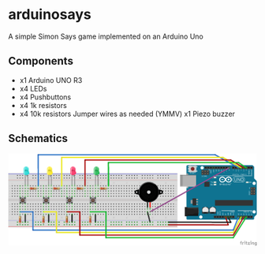 # arduinosays
A simple Simon Says game implemented on an Arduino Uno

## Components

- x1 Arduino UNO R3
- x4 LEDs
- x4 Pushbuttons
- x4 1k resistors
- x4 10k resistors
Jumper wires as needed (YMMV)
x1 Piezo buzzer

## Schematics

![fritzing schematics](simon_bb.png)
